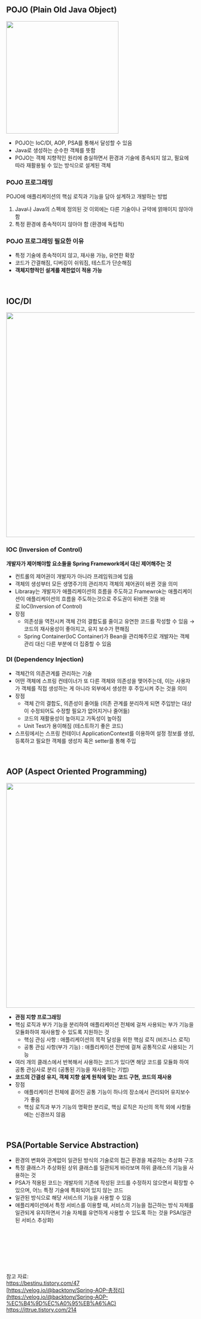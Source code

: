 ## POJO (Plain Old Java Object)

<img src="https://github.com/98000001/CS-Study/assets/80199502/7dd128b2-18c9-4c54-8f6b-89d4c3f4b3ba"  width="300">

- POJO는 IoC/DI, AOP, PSA를 통해서 달성할 수 있음
- Java로 생성하는 순수한 객체를 뜻함
- POJO는 객체 지향적인 원리에 충실하면서 환경과 기술에 종속되지 않고, 필요에 따라 재활용될 수 있는 방식으로 설계된 객체

### **POJO 프로그래밍**

POJO에 애플리케이션의 핵심 로직과 기능을 담아 설계하고 개발하는 방법

1. Java나 Java의 스펙에 정의된 것 이외에는 다른 기술이나 규약에 얽매이지 않아야 함
2. 특정 환경에 종속적이지 않아야 함 (환경에 독립적)

### POJO 프로그래밍 필요한 이유

- 특정 기술에 종속적이지 않고, 재사용 가능, 유연한 확장
- 코드가 간결해짐, 디버깅이 쉬워짐, 테스트가 단순해짐
- **객체지향적인 설계를 제한없이 적용 가능**

<br>

## **IOC/DI**

<img src="https://github.com/98000001/CS-Study/assets/80199502/87e0ae27-1985-43d3-a650-e827c57da58b"  width="600">


### IOC **(Inversion of Control)**

**개발자가 제어해야할 요소들을 Spring Framework에서 대신 제어해주는 것**

- 컨트롤의 제어권이 개발자가 아니라 프레임워크에 있음
- 객체의 생성부터 모든 생명주기의 관리까지 객체의 제어권이 바뀐 것을 의미
- Libraray는 개발자가 애플리케이션의 흐름을 주도하고 Framewrok는 애플리케이션이 애플리케이션의 흐름을 주도하는것으로 주도권이 뒤바뀐 것을 바로 IoC(Inversion of Control)
- 장점
    - 의존성을 역전시켜 객체 간의 결합도를 줄이고 유연한 코드를 작성할 수 있음 → 코드의 재사용성이 좋아지고, 유지 보수가 편해짐
    - Spring Container(IoC Container)가 Bean을 관리해주므로 개발자는 객체 관리 대신 다른 부분에 더 집중할 수 있음

### DI **(Dependency Injection)**

- 객체간의 의존관계를 관리하는 기술
- 어떤 객체에 스프링 컨테이너가 또 다른 객체와 의존성을 맺어주는데, 이는 사용자가 객체를 직접 생성하는 게 아니라 외부에서 생성한 후 주입시켜 주는 것을 의미
- 장점
    - 객체 간의 결합도, 의존성이 줄어듦 (의존 관계를 분리하게 되면 주입받는 대상이 수정되어도 수정할 필요가 없어지거나 줄어듦)
    - 코드의 재활용성이 높아지고 가독성이 높아짐
    - Unit Test가 용이해짐 (테스트하기 좋은 코드)
- 스프링에서는 스프링 컨테이너 ApplicationContext를 이용하여 설정 정보를 생성, 등록하고 필요한 객체를 생성자 혹은 setter를 통해 주입

<br>

## AOP **(Aspect Oriented Programming)**

<img src="https://github.com/98000001/CS-Study/assets/80199502/60dbba9d-b0b7-4f9c-8efe-d91784aa3442"  width="600">

- **관점 지향 프로그래밍**
- 핵심 로직과 부가 기능을 분리하여 애플리케이션 전체에 걸쳐 사용되는 부가 기능을 모듈화하여 재사용할 수 있도록 지원하는 것
    - 핵심 관심 사항 : 애플리케이션의 목적 달성을 위한 핵심 로직 (비즈니스 로직)
    - 공통 관심 사항(부가 기능) : 애플리케이션 전반에 걸쳐 공통적으로 사용되는 기능
- 여러 개의 클래스에서 반복해서 사용하는 코드가 있다면 해당 코드를 모듈화 하여 공통 관심사로 분리 (공통된 기능을 재사용하는 기법)
- **코드의 간결성 유지, 객체 지향 설계 원칙에 맞는 코드 구현, 코드의 재사용**
- 장점
    - 애플리케이션 전체에 흩어진 공통 기능이 하나의 장소에서 관리되어 유지보수가 좋음
    - 핵심 로직과 부가 기능의 명확한 분리로, 핵심 로직은 자신의 목적 외에 사항들에는 신경쓰지 않음

<br>

## **PSA(Portable Service Abstraction)**

- 환경의 변화와 관계없이 일관된 방식의 기술로의 접근 환경을 제공하는 추상화 구조
- 특정 클래스가 추상화된 상위 클래스를 일관되게 바라보며 하위 클래스의 기능을 사용하는 것
- PSA가 적용된 코드는 개발자의 기존에 작성된 코드를 수정하지 않으면서 확장할 수 있으며, 어느 특정 기술에 특화되어 있지 않는 코드
- 일관된 방식으로 해당 서비스의 기능을 사용할 수 있음
- 애플리케이션에서 특정 서비스를 이용할 때, 서비스의 기능을 접근하는 방식 자체를 일관되게 유지하면서 기술 자체를 유연하게 사용할 수 있도록 하는 것을 PSA(일관된 서비스 추상화)



<br><br><br><br><br><br>

참고 자료: <br>
https://bestinu.tistory.com/47 <br>
[https://velog.io/@backtony/Spring-AOP-총정리](https://velog.io/@backtony/Spring-AOP-%EC%B4%9D%EC%A0%95%EB%A6%AC) <br>
https://ittrue.tistory.com/214
